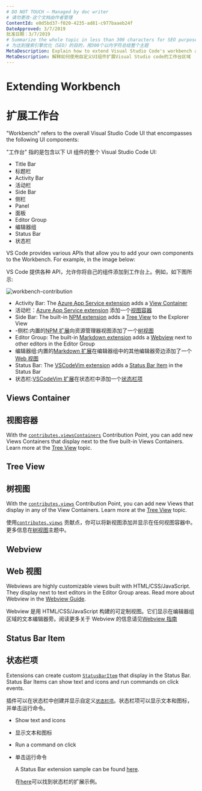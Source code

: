 ```yaml
---
# DO NOT TOUCH — Managed by doc writer
# 请勿更改-这个文档由作者管理
ContentId: e0d5bd37-f020-4235-ad81-c977baaeb24f
DateApproved: 3/7/2019
批准日期：3/7/2019
# Summarize the whole topic in less than 300 characters for SEO purpose
# 为达到搜索引擎优化（SEO）的目的，用300个以内字符总结整个主题
MetaDescription: Explain how to extend Visual Studio Code's workbench area with custom UI components
MetaDescription: 解释如何使用自定义UI组件扩展Visual Studio code的工作台区域
---
```


# Extending Workbench

# 扩展工作台

"Workbench" refers to the overall Visual Studio Code UI that encompasses the following UI components:

"工作台" 指的是包含以下 UI 组件的整个 Visual Studio Code UI:

- Title Bar
- 标题栏
- Activity Bar
- 活动栏
- Side Bar
- 侧栏
- Panel
- 面板
- Editor Group
- 编辑器组
- Status Bar
- 状态栏

VS Code provides various APIs that allow you to add your own components to the Workbench. For example, in the image below:

VS Code 提供各种 API，允许你将自己的组件添加到工作台上。例如，如下图所示:

![workbench-contribution](images/extending-workbench/workbench-contribution.png)

- Activity Bar: The [Azure App Service extension](https://marketplace.visualstudio.com/items?itemName=ms-azuretools.vscode-azureappservice) adds a [View Container](#view-container)
- 活动栏：[Azure App Service extension](https://marketplace.visualstudio.com/items?itemName=ms-azuretools.vscode-azureappservice) 添加一个[视图容器](#view-container)
- Side Bar: The built-in [NPM extension](https://github.com/Microsoft/vscode/tree/master/extensions/npm) adds a [Tree View](#tree-view) to the Explorer View
- -侧栏:内置的[NPM 扩展](https://github.com/Microsoft/vscode/tree/master/extensions/npm)向资源管理器视图添加了一个[树视图](#tree-view)
- Editor Group: The built-in [Markdown extension](https://github.com/Microsoft/vscode/tree/master/extensions/markdown-language-features) adds a [Webview](#webview) next to other editors in the Editor Group
- 编辑器组:内置的[Markdown 扩展](https://github.com/Microsoft/vscode/tree/master/extensions/markdown-language-features)在编辑器组中的其他编辑器旁边添加了一个[Web 视图](#webview)
- Status Bar: The [VSCodeVim extension](https://marketplace.visualstudio.com/items?itemName=vscodevim.vim) adds a [Status Bar Item](#status-bar-item) in the Status Bar
- 状态栏:[VSCodeVim 扩展](https://marketplace.visualstudio.com/items?itemName=vscodevim.vim)在状态栏中添加一个[状态栏项](#status-bar-item)

## Views Container

## 视图容器

With the [`contributes.viewsContainers`](/api/references/contribution-points#contributes.viewsContainers) Contribution Point, you can add new Views Containers that display next to the five built-in Views Containers. Learn more at the [Tree View](/api/extension-guides/tree-view) topic.

## Tree View

## 树视图

With the [`contributes.views`](/api/references/contribution-points#contributes.views) Contribution Point, you can add new Views that display in any of the View Containers. Learn more at the [Tree View](/api/extension-guides/tree-view) topic.

使用[`contributes.views`](/api/references/contribution-points#contributes.views) 贡献点，你可以将新视图添加并显示在任何视图容器中。更多信息在[树视图](/api/extension-guides/tree-view)主题中。

## Webview

## Web 视图

Webviews are highly customizable views built with HTML/CSS/JavaScript. They display next to text editors in the Editor Group areas. Read more about Webview in the [Webview Guide](/api/extension-guides/webview).

Webview 是用 HTML/CSS/JavaScript 构建的可定制视图。它们显示在编辑器组区域的文本编辑器旁。阅读更多关于 Webview 的信息请见[Webview 指南](/api/extension-guides/webview)

## Status Bar Item

## 状态栏项

Extensions can create custom [`StatusBarItem`](/api/references/vscode-api#StatusBarItem) that display in the Status Bar. Status Bar Items can show text and icons and run commands on click events.

插件可以在状态栏中创建并显示自定义[`状态栏项`](/api/references/vscode-api#StatusBarItem)。状态栏项可以显示文本和图标，并单击运行命令。

- Show text and icons
- 显示文本和图标
- Run a command on click
- 单击运行命令

  A Status Bar extension sample can be found [here](https://github.com/Microsoft/vscode-extension-samples/tree/master/statusbar-sample).

  在[here](https://github.com/Microsoft/vscode-extension-samples/tree/master/statusbar-sample)可以找到状态栏的扩展示例。
